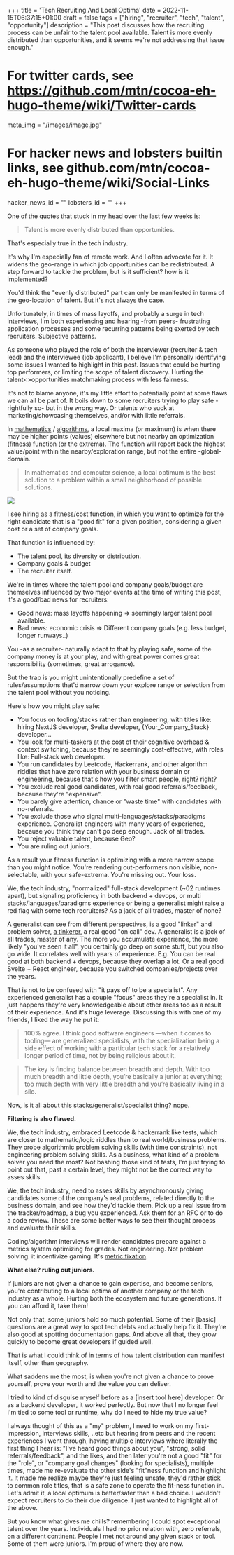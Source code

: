 +++
title = 'Tech Recruiting And Local Optima'
date = 2022-11-15T06:37:15+01:00
draft = false
tags = ["hiring", "recruiter", "tech", "talent", "opportunity"]
description = "This post discusses how the recruiting process can be unfair to the talent pool available. Talent is more evenly distributed than opportunities, and it seems we're not addressing that issue enough."

# For twitter cards, see https://github.com/mtn/cocoa-eh-hugo-theme/wiki/Twitter-cards
meta_img = "/images/image.jpg"

# For hacker news and lobsters builtin links, see github.com/mtn/cocoa-eh-hugo-theme/wiki/Social-Links
hacker_news_id = ""
lobsters_id = ""
+++

One of the quotes that stuck in my head over the last few weeks is:

> Talent is more evenly distributed than opportunities. 

That's especially true in the tech industry.

It's why I'm especially fan of remote work. And I often advocate for it. It widens the geo-range in which job opportunities can be redistributed. A step forward to tackle the problem, but is it sufficient? how is it implemented?

You'd think the "evenly distributed" part can only be manifested in terms of the geo-location of talent. But it's not always the case. 

Unfortunately, in times of mass layoffs, and probably a surge in tech interviews, I'm both experiencing and hearing -from peers- frustrating application processes and some recurring patterns being exerted by tech recruiters. Subjective patterns.

As someone who played the role of both the interviewer (recruiter & tech lead) and the interviewee (job applicant), I believe I'm personally identifying some issues I wanted to highlight in this post. Issues that could be hurting top performers, or limiting the scope of talent discovery. Hurting the talent<>opportunities matchmaking process with less fairness.

It's not to blame anyone, it's my little effort to potentially point at some flaws we can all be part of. It boils down to some recruiters trying to play safe -rightfully so- but in the wrong way. Or talents who suck at marketing/showcasing themselves, and/or with little referrals.

In [mathematics](https://en.wikipedia.org/wiki/Maxima_and_minima) / [algorithms](http://www2.denizyuret.com/public_html/pub/aitr1569/node6.html), a local maxima (or maximum) is when there may be higher points (values) elsewhere but not nearby an optimization ([fitness](https://en.wikipedia.org/wiki/Fitness_function)) function (or the extrema). The function will report back the highest value/point within the nearby/exploration range, but not the entire -global- domain. 

> In mathematics and computer science, a local optimum is the best solution to a problem within a small neighborhood of possible solutions.

![](local-optima.png)

I see hiring as a fitness/cost function, in which you want to optimize for the right candidate that is a "good fit" for a given position, considering a given cost or a set of company goals. 

That function is influenced by: 
- The talent pool, its diversity or distribution.
- Company goals & budget 
- The recruiter itself. 

We're in times where the talent pool and company goals/budget are themselves influenced by two major events at the time of writing this post, it's a good/bad news for recruiters:
- Good news: mass layoffs happening => seemingly larger talent pool available. 
- Bad news: economic crisis => Different company goals (e.g. less budget, longer runways..)

You -as a recruiter- naturally adapt to that by playing safe, some of the company money is at your play, and with great power comes great responsibility (sometimes, great arrogance). 

But the trap is you might unintentionally predefine a set of rules/assumptions that'd narrow down your explore range or selection from the talent pool without you noticing. 

Here's how you might play safe:
- You focus on tooling/stacks rather than engineering, with titles like: hiring NextJS developer, Svelte developer, {Your_Company_Stack} developer... 
- You look for multi-taskers at the cost of their cognitive overhead & context switching, because they're seemingly cost-effective, with roles like: Full-stack web developer. 
- You run candidates by Leetcode, Hackerrank, and other algorithm riddles that have zero relation with your business domain or engineering, because that's how you filter smart people, right? right? 
- You exclude real good candidates, with real good referrals/feedback, because they're "expensive". 
- You barely give attention, chance or "waste time" with candidates with no-referrals. 
- You exclude those who signal multi-languages/stacks/paradigms experience. Generalist engineers with many years of experience, because you think they can't go deep enough. Jack of all trades.
- You reject valuable talent, because Geo? 
- You are ruling out juniors.


As a result your fitness function is optimizing with a more narrow scope than you might notice. You're rendering out-performers non visible, non-selectable, with your safe-extrema. You're missing out. Your loss.


We, the tech industry, "normalized" full-stack development (~02 runtimes apart), but signaling proficiency in both backend + devops, or multi stacks/languages/paradigms experience or being a generalist might raise a red flag with some tech recruiters? As a jack of all trades, master of none?

A generalist can see from different perspectives, is a good "linker" and problem solver, [a tinkerer](https://walid.dev/blog/stick-to-tinkering/), a real good "on call" dev. A generalist is a jack of all trades, master of any. The more you accumulate experience, the more likely "you've seen it all", you certainly go deep on some stuff, but you also go wide. It correlates well with years of experience. E.g. You can be real good at both backend + devops, because they overlap a lot. Or a real good Svelte + React engineer, because you switched companies/projects over the years.

That is not to be confused with "it pays off to be a specialist". Any experienced generalist has a couple "focus" areas they're a specialist in. It just happens they're very knowledgeable about other areas too as a result of their experience. And it's huge leverage. Discussing this with one of my friends, I liked the way he put it:

> 100% agree. I think good software engineers —when it comes to tooling— are generalized specialists, with the specialization being a side effect of working with a particular tech stack for a relatively longer period of time, not by being religious about it.

> The key is finding balance between breadth and depth. With too much breadth and little depth, you’re basically a junior at everything; too much depth with very little breadth and you’re basically living in a silo.

Now, is it all about this stacks/generalist/specialist thing? nope. 

**Filtering is also flawed.**

We, the tech industry, embraced Leetcode & hackerrank like tests, which are closer to mathematic/logic riddles than to real world/business problems. They probe algorithmic problem solving skills (with time constraints), not engineering problem solving skills. As a business, what kind of a problem solver you need the most? Not bashing those kind of tests, I'm just trying to point out that, past a certain level, they might not be the correct way to asses skills.


We, the tech industry, need to asses skills by asynchronously giving candidates some of the company's real problems, related directly to the business domain, and see how they'd tackle them. Pick up a real issue from the tracker/roadmap, a bug you experienced. Ask them for an RFC or to do a code review. These are some better ways to see their thought process and evaluate their skills.

Coding/algorithm interviews will render candidates prepare against a metrics system optimizing for grades. Not engineering. Not problem solving. it incentivize gaming. It's [metric fixation](https://aeon.co/ideas/against-metrics-how-measuring-performance-by-numbers-backfires).

**What else? ruling out juniors.**

If juniors are not given a chance to gain expertise, and become seniors, you're contributing to a local optima of another company or the tech industry as a whole. Hurting both the ecosystem and future generations. If you can afford it, take them!

Not only that, some juniors hold so much potential. Some of their [basic] questions are a great way to spot tech debts and actually help fix it. They're also good at spotting documentation gaps. And above all that, they grow quickly to become great developers if guided well.

That is what I could think of in terms of how talent distribution can manifest itself, other than geography. 

What saddens me the most, is when you're not given a chance to prove yourself, prove your worth and the value you can deliver. 

I tried to kind of disguise myself before as a [insert tool here] developer. Or as a backend developer, it worked perfectly. But now that I no longer feel I'm tied to some tool or runtime, why do I need to hide my true value? 

I always thought of this as a "my" problem, I need to work on my first-impression, interviews skills, ..etc but hearing from peers and the recent experiences I went through, having multiple interviews where literally the first thing I hear is: "I've heard good things about you", "strong, solid referrals/feedback", and the likes, and then later you're not a good "fit" for the "role", or "company goal changes" (looking for specialists), multiple times, made me re-evaluate the other side's "fit"ness function and highlight it. It made me realize maybe they're just feeling unsafe, they'd rather stick to common role titles, that is a safe zone to operate the fit-ness function in. Let's admit it, a local optimum is better/safer than a bad choice. I wouldn't expect recruiters to do their due diligence. I just wanted to highlight all of the above.

But you know what gives me chills? remembering I could spot exceptional talent over the years. Individuals I had no prior relation with, zero referrals, on a different continent. People I met not around any given stack or tool. Some of them were juniors. I'm proud of where they are now.
